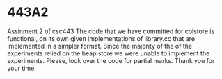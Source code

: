 # 443A2
Assinment 2 of csc443
The code that we have committed for colstore is functional, on its own given implementations of library.cc that are implemented in a simpler format. Since the majority of the of the experiments relied on the heap store we were unable to implement the experiments. Please, look over the code for partial marks. Thank you for your time.
